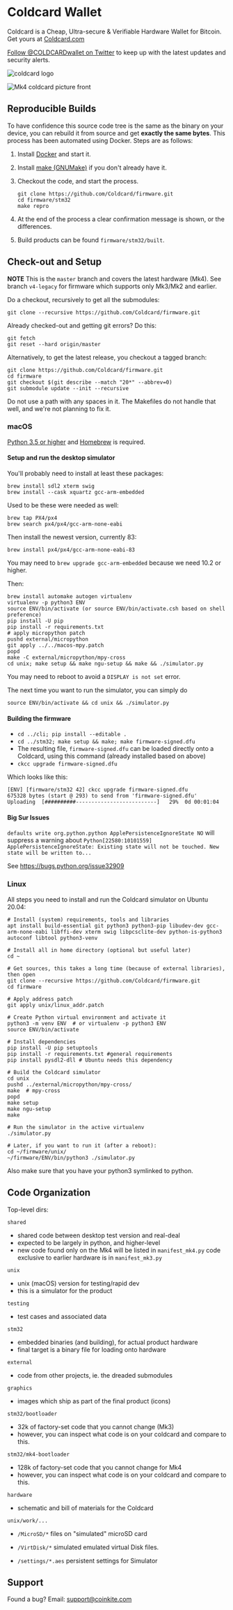 # Coldcard Wallet

Coldcard is a Cheap, Ultra-secure & Verifiable Hardware Wallet for Bitcoin.
Get yours at [Coldcard.com](http://coldcard.com)

[Follow @COLDCARDwallet on Twitter](https://twitter.com/coldcardwallet) to keep up
with the latest updates and security alerts.

![coldcard logo](https://coldcard.com/static/images/coldcard-logo-nav.png)

![Mk4 coldcard picture front](https://coldcard.com/static/images/mk4.png)

## Reproducible Builds

To have confidence this source code tree is the same as the binary on your device,
you can rebuild it from source and get **exactly the same bytes**. This process
has been automated using Docker. Steps are as follows:

1. Install [Docker](https://www.docker.com) and start it.
2. Install [make (GNUMake)](https://www.gnu.org/software/make/) if you don't already have it.
3. Checkout the code, and start the process.

    ```shell
    git clone https://github.com/Coldcard/firmware.git
    cd firmware/stm32
    make repro
    ```

4. At the end of the process a clear confirmation message is shown, or the differences.
5. Build products can be found `firmware/stm32/built`.

## Check-out and Setup

**NOTE** This is the `master` branch and covers the latest hardware (Mk4).
See branch `v4-legacy` for firmware which supports only Mk3/Mk2 and earlier.

Do a checkout, recursively to get all the submodules:

```shell
git clone --recursive https://github.com/Coldcard/firmware.git
```

Already checked-out and getting git errors? Do this:

```shell
git fetch
git reset --hard origin/master
```

Alternatively, to get the latest release, you checkout a tagged branch:

```shell
git clone https://github.com/Coldcard/firmware.git
cd firmware
git checkout $(git describe --match "20*" --abbrev=0)
git submodule update --init --recursive
```

Do not use a path with any spaces in it. The Makefiles do not handle
that well, and we're not planning to fix it.

### macOS

[Python 3.5 or higher](https://www.python.org) and [Homebrew](https://brew.sh) is required.

#### Setup and run the desktop simulator

You'll probably need to install at least these packages:

```shell
brew install sdl2 xterm swig
brew install --cask xquartz gcc-arm-embedded
```

Used to be these were needed as well:

```shell
brew tap PX4/px4
brew search px4/px4/gcc-arm-none-eabi
```

Then install the newest version, currently 83:

```shell
brew install px4/px4/gcc-arm-none-eabi-83
```

You may need to `brew upgrade gcc-arm-embedded` because we need 10.2 or higher.

Then:

```shell
brew install automake autogen virtualenv
virtualenv -p python3 ENV
source ENV/bin/activate (or source ENV/bin/activate.csh based on shell preference)
pip install -U pip
pip install -r requirements.txt
# apply micropython patch
pushd external/micropython
git apply ../../macos-mpy.patch
popd
make -C external/micropython/mpy-cross
cd unix; make setup && make ngu-setup && make && ./simulator.py
```

You may need to reboot to avoid a `DISPLAY is not set` error.

The next time you want to run the simulator, you can simply do

```shell
source ENV/bin/activate && cd unix && ./simulator.py
```

#### Building the firmware

- `cd ../cli; pip install --editable .`
- `cd ../stm32; make setup && make; make firmware-signed.dfu`
- The resulting file, `firmware-signed.dfu` can be loaded directly onto a Coldcard, using this
  command (already installed based on above)
- `ckcc upgrade firmware-signed.dfu`

Which looks like this:

```shell
[ENV] [firmware/stm32 42] ckcc upgrade firmware-signed.dfu  
675328 bytes (start @ 293) to send from 'firmware-signed.dfu'
Uploading  [##########--------------------------]   29%  0d 00:01:04
```

#### Big Sur Issues

`defaults write org.python.python ApplePersistenceIgnoreState NO` will suppress a warning about `Python[22580:10101559] ApplePersistenceIgnoreState: Existing state will not be touched. New state will be written to...`

See <https://bugs.python.org/issue32909>

### Linux

All steps you need to install and run the Coldcard simulator on Ubuntu 20.04:


```shell
# Install (system) requirements, tools and libraries
apt install build-essential git python3 python3-pip libudev-dev gcc-arm-none-eabi libffi-dev xterm swig libpcsclite-dev python-is-python3 autoconf libtool python3-venv

# Install all in home directory (optional but useful later)
cd ~

# Get sources, this takes a long time (because of external libraries), then open
git clone --recursive https://github.com/Coldcard/firmware.git
cd firmware

# Apply address patch
git apply unix/linux_addr.patch 

# Create Python virtual environment and activate it
python3 -m venv ENV  # or virtualenv -p python3 ENV
source ENV/bin/activate

# Install dependencies
pip install -U pip setuptools
pip install -r requirements.txt #general requirements
pip install pysdl2-dll # Ubuntu needs this dependency

# Build the Coldcard simulator
cd unix
pushd ../external/micropython/mpy-cross/
make  # mpy-cross
popd
make setup
make ngu-setup
make

# Run the simulator in the active virtualenv
./simulator.py

# Later, if you want to run it (after a reboot):
cd ~/firmware/unix/
~/firmware/ENV/bin/python3 ./simulator.py
```

Also make sure that you have your python3 symlinked to python.

## Code Organization

Top-level dirs:

`shared`

- shared code between desktop test version and real-deal
- expected to be largely in python, and higher-level
- new code found only on the Mk4 will be listed in `manifest_mk4.py` code exclusive
  to earlier hardware is in `manifest_mk3.py`

`unix`

- unix (macOS) version for testing/rapid dev
- this is a simulator for the product

`testing`

- test cases and associated data

`stm32`

- embedded binaries (and building), for actual product hardware
- final target is a binary file for loading onto hardware

`external`

- code from other projects, ie. the dreaded submodules

`graphics`

- images which ship as part of the final product (icons)

`stm32/bootloader`

- 32k of factory-set code that you cannot change (Mk3)
- however, you can inspect what code is on your coldcard and compare to this.

`stm32/mk4-bootloader`

- 128k of factory-set code that you cannot change for Mk4
- however, you can inspect what code is on your coldcard and compare to this.

`hardware`

- schematic and bill of materials for the Coldcard

`unix/work/...`

- `/MicroSD/*` files on "simulated" microSD card

- `/VirtDisk/*` simulated emulated virtual Disk files.

- `/settings/*.aes` persistent settings for Simulator

## Support

Found a bug? Email: support@coinkite.com
